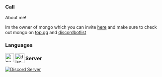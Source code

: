 ### Call

About me!

Im the owner of mongo which you can invite [here](https://dsc.gg/mongo) and make sure to check out mongo on [top.gg](https://top.gg/bot/852002206772756500) and [discordbotlist](https://discordbotlist.com/bots/mongo)


### Languages
<img align="left" alt="node.js" width="28px" src="https://cdn.discordapp.com/emojis/766359910589792266.png" />
<img align="left" alt="discord.js" width="31px" src="https://cdn.discordapp.com/emojis/851461487498493952.png" />


### Server
[![Discord Server](https://cdn.discordapp.com/attachments/864640717888815124/873846614073155594/image0.png)](https://discord.gg/Ystsye27de)
